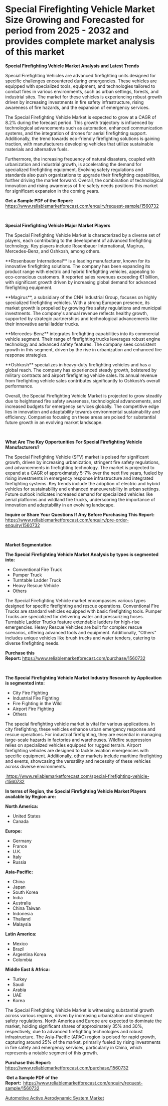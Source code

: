 <p><h1>Special Firefighting Vehicle Market Size Growing and Forecasted for period from 2025 - 2032 and provides complete market analysis of this market</h1></p><p><strong>Special Firefighting Vehicle Market Analysis and Latest Trends</strong></p>
<p><p>Special Firefighting Vehicles are advanced firefighting units designed for specific challenges encountered during emergencies. These vehicles are equipped with specialized tools, equipment, and technologies tailored to combat fires in various environments, such as urban settings, forests, and industrial sites. The market for these vehicles is experiencing robust growth driven by increasing investments in fire safety infrastructure, rising awareness of fire hazards, and the expansion of emergency services.</p><p>The Special Firefighting Vehicle Market is expected to grow at a CAGR of 8.2% during the forecast period. This growth trajectory is influenced by technological advancements such as automation, enhanced communication systems, and the integration of drones for aerial firefighting support. Additionally, the trend towards eco-friendly firefighting solutions is gaining traction, with manufacturers developing vehicles that utilize sustainable materials and alternative fuels.</p><p>Furthermore, the increasing frequency of natural disasters, coupled with urbanization and industrial growth, is accelerating the demand for specialized firefighting equipment. Evolving safety regulations and standards also push organizations to upgrade their firefighting capabilities, further driving the market forward. Overall, the combination of technological innovation and rising awareness of fire safety needs positions this market for significant expansion in the coming years.</p></p>
<p><strong>Get a Sample PDF of the Report:&nbsp;</strong> <a href="https://www.reliablemarketforecast.com/enquiry/request-sample/1560732?utm_campaign=2320&utm_medium=2&utm_source=Github&utm_content=ia&utm_term=30032025&utm_id=special-firefighting-vehicle">https://www.reliablemarketforecast.com/enquiry/request-sample/1560732</a></p>
<p>&nbsp;</p>
<p><strong>Special Firefighting Vehicle Major Market Players</strong></p>
<p><p>The Special Firefighting Vehicle Market is characterized by a diverse set of players, each contributing to the development of advanced firefighting technology. Key players include Rosenbauer International, Magirus, Mercedes-Benz, and Oshkosh, among others. </p><p>**Rosenbauer International** is a leading manufacturer, known for its innovative firefighting solutions. The company has been expanding its product range with electric and hybrid firefighting vehicles, appealing to eco-conscious customers. It reported sales revenues exceeding €1 billion, with significant growth driven by increasing global demand for advanced firefighting equipment.</p><p>**Magirus**, a subsidiary of the CNH Industrial Group, focuses on highly specialized firefighting vehicles. With a strong European presence, its market growth is propelled by growing fire safety regulations and municipal investments. The company's annual revenue reflects healthy growth, supported by strategic partnerships and technological advancements like their innovative aerial ladder trucks.</p><p>**Mercedes-Benz** integrates firefighting capabilities into its commercial vehicle segment. Their range of firefighting trucks leverages robust engine technology and advanced safety features. The company sees consistent growth in this segment, driven by the rise in urbanization and enhanced fire response strategies.</p><p>**Oshkosh** specializes in heavy-duty firefighting vehicles and has a global reach. The company has experienced steady growth, bolstered by military contracts and airport firefighting vehicle sales. Its annual revenue from firefighting vehicle sales contributes significantly to Oshkosh’s overall performance.</p><p>Overall, the Special Firefighting Vehicle Market is projected to grow steadily due to heightened fire safety awareness, technological advancements, and increased budgets for emergency services globally. The competitive edge lies in innovation and adaptability towards environmental sustainability and efficiency. Companies focusing on these areas are poised for substantial future growth in an evolving market landscape.</p></p>
<p>&nbsp;</p>
<p><strong>What Are The Key Opportunities For Special Firefighting Vehicle Manufacturers?</strong></p>
<p><p>The Special Firefighting Vehicle (SFV) market is poised for significant growth, driven by increasing urbanization, stringent fire safety regulations, and advancements in firefighting technology. The market is projected to expand at a CAGR of approximately 5-7% over the next five years, fueled by rising investments in emergency response infrastructure and integrated firefighting systems. Key trends include the adoption of electric and hybrid vehicles for sustainability and enhanced maneuverability in urban settings. Future outlook indicates increased demand for specialized vehicles like aerial platforms and wildland fire trucks, underscoring the importance of innovation and adaptability in an evolving landscape.</p></p>
<p><strong>Inquire or Share Your Questions If Any Before Purchasing This Report:</strong> <a href="https://www.reliablemarketforecast.com/enquiry/pre-order-enquiry/1560732?utm_campaign=2320&utm_medium=2&utm_source=Github&utm_content=ia&utm_term=30032025&utm_id=special-firefighting-vehicle">https://www.reliablemarketforecast.com/enquiry/pre-order-enquiry/1560732</a></p>
<p>&nbsp;</p>
<p><strong>Market Segmentation</strong></p>
<p><strong>The Special Firefighting Vehicle Market Analysis by types is segmented into:</strong></p>
<p><ul><li>Conventional Fire Truck</li><li>Pumper Truck</li><li>Turntable Ladder Truck</li><li>Heavy Rescue Vehicle</li><li>Others</li></ul></p>
<p><p>The Special Firefighting Vehicle market encompasses various types designed for specific firefighting and rescue operations. Conventional Fire Trucks are standard vehicles equipped with basic firefighting tools. Pumper Trucks are specialized for delivering water and pressurizing hoses. Turntable Ladder Trucks feature extendable ladders for high-rise emergencies. Heavy Rescue Vehicles are built for complex rescue scenarios, offering advanced tools and equipment. Additionally, "Others" includes unique vehicles like brush trucks and water tenders, catering to diverse firefighting needs.</p></p>
<p><strong>Purchase this Report:&nbsp;</strong><a href="https://www.reliablemarketforecast.com/purchase/1560732?utm_campaign=2320&utm_medium=2&utm_source=Github&utm_content=ia&utm_term=30032025&utm_id=special-firefighting-vehicle">https://www.reliablemarketforecast.com/purchase/1560732</a></p>
<p>&nbsp;</p>
<p><strong>The Special Firefighting Vehicle Market Industry Research by Application is segmented into:</strong></p>
<p><ul><li>City Fire Fighting</li><li>Industrial Fire Fighting</li><li>Fire Fighting in the Wild</li><li>Airport Fire Fighting</li><li>Others</li></ul></p>
<p><p>The special firefighting vehicle market is vital for various applications. In city firefighting, these vehicles enhance urban emergency response and rescue operations. For industrial firefighting, they are essential in managing large-scale hazards in factories and warehouses. Wildfire suppression relies on specialized vehicles equipped for rugged terrain. Airport firefighting vehicles are designed to tackle aviation emergencies with specific equipment. Additionally, other markets include maritime firefighting and events, showcasing the versatility and necessity of these vehicles across diverse environments.</p></p>
<p><a href="https://www.reliablemarketforecast.com/special-firefighting-vehicle-r1560732?utm_campaign=2320&utm_medium=2&utm_source=Github&utm_content=ia&utm_term=30032025&utm_id=special-firefighting-vehicle">&nbsp;https://www.reliablemarketforecast.com/special-firefighting-vehicle-r1560732</a></p>
<p><strong>In terms of Region, the Special Firefighting Vehicle Market Players available by Region are:</strong></p>
<p>
    <p> <strong> North America: </strong>
        <ul>
            <li>United States</li>
            <li>Canada</li>
        </ul>
        </p> 
    <p> <strong> Europe: </strong>
        <ul>
            <li>Germany</li>
            <li>France</li>
            <li>U.K.</li>
            <li>Italy</li>
            <li>Russia</li>
        </ul>
        </p> 
    <p> <strong> Asia-Pacific: </strong>
        <ul>
            <li>China</li>
            <li>Japan</li>
            <li>South Korea</li>
            <li>India</li>
            <li>Australia</li>
            <li>China Taiwan</li>
            <li>Indonesia</li>
            <li>Thailand</li>
            <li>Malaysia</li>
        </ul>
        </p> 
    <p> <strong> Latin America: </strong>
        <ul>
            <li>Mexico</li>
            <li>Brazil</li>
            <li>Argentina Korea</li>
            <li>Colombia</li>
        </ul>
        </p> 
    <p> <strong> Middle East & Africa: </strong>
        <ul>
            <li>Turkey</li>
            <li>Saudi</li>
            <li>Arabia</li>
            <li>UAE</li>
            <li>Korea</li>
        </ul>
    </p>
    </p>
<p><p>The Special Firefighting Vehicle Market is witnessing substantial growth across various regions, driven by increasing urbanization and stringent safety regulations. North America and Europe are expected to dominate the market, holding significant shares of approximately 35% and 30%, respectively, due to advanced firefighting technologies and robust infrastructure. The Asia-Pacific (APAC) region is poised for rapid growth, capturing around 25% of the market, primarily fueled by rising investments in fire safety and emergency services, particularly in China, which represents a notable segment of this growth.</p></p>
<p><strong>Purchase this Report: </strong><a href="https://www.reliablemarketforecast.com/purchase/1560732?utm_campaign=2320&utm_medium=2&utm_source=Github&utm_content=ia&utm_term=30032025&utm_id=special-firefighting-vehicle">https://www.reliablemarketforecast.com/purchase/1560732</a></p>
<p>&nbsp;<strong>Get a Sample PDF of the Report:&nbsp;&nbsp;</strong><a href="https://www.reliablemarketforecast.com/enquiry/request-sample/1560732?utm_campaign=2320&utm_medium=2&utm_source=Github&utm_content=ia&utm_term=30032025&utm_id=special-firefighting-vehicle">https://www.reliablemarketforecast.com/enquiry/request-sample/1560732</a></p>
<p><strong></strong></p>
<p><p><a href="https://github.com/cheryjhonson/Market-Research-Report-List-1/blob/main/automotive-active-aerodynamic-system-market.md?utm_campaign=2320&utm_medium=2&utm_source=Github&utm_content=ia&utm_term=30032025&utm_id=special-firefighting-vehicle">Automotive Active Aerodynamic System Market</a></p></p>